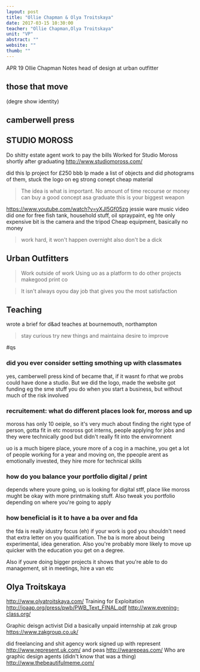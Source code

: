 ```yaml
---
layout: post
title: "Ollie Chapman & Olya Troitskaya"
date: 2017-03-15 10:30:00
teacher: "Ollie Chapman,Olya Troitskaya"
unit: "VP"
abstract: ""
website: ""
thumb: ""
---
```


APR 19
Ollie Chapman Notes
head of design at urban outfitter

## those that move

(degre show identity)

## camberwell press

## STUDIO MOROSS

Do shitty estate agent work to pay the bills
Worked for Studio Moross shortly after graduating http://www.studiomoross.com/

did this lp project for £250 bbb lp
made a list of objects and did photograms of them, stuck the logo on
eg strong conept cheap material

> The idea is what is important. No amount of time recourse or money can buy a good concept asa graduate this is your biggest weapon

https://www.youtube.com/watch?v=yXJl5Gf05zg
jessie ware music video
did one for free
fish tank, household stuff, oil spraypaint, eg hte only expensive bit is the camera and the tripod
Cheap equipment, basically no money

> work hard, it won't happen overnight
> also don't be a dick

## Urban Outfitters

> Work outside of work
> Using uo as a platform to do other projects
> makegood print co

> It isn't always oyou day job that gives you the most satisfaction

## Teaching

wrote a brief for d&ad
teaches at bournemouth, northampton

> stay curious try new things and maintaina desire to improve

#qs

### did you ever consider setting smothing up with classmates

yes, camberwell press kind of became that, if it wasnt fo rthat we probs could have done a studio. But we did the logo, made the website got funding eg the sme stuff you do when you start a business, but without much of the risk involved

### recruitement: what do different places look for, moross and up

moross has only 10 oeiple, so it's very much about finding the right type of person, gotta fit in etc
mosross got interns, people applying for jobs and they were technically good but didn't really fit into the enviromnent

uo is a much bigere place, youre more of a cog in a machine, you get a lot of people working for a year and moving on, the ppeople arent as emotionally invested, they hire more for technical skills

### how do you balance your portfolio digital / print

depends where youre going, uo is looking for digital stff, place like moross mught be okay with more printmaking stuff. Also tweak you portfolio depending on where you're going to apply

### how beneficial is it to have a ba over and fda

the fda is really idustry focus (eh) if your work is god you shouldn't need that extra letter on you qualification. The ba is more about being experimental, idea generation. Also you're probably more likely to move up quicker with the education you get on a degree.

Also if youre doing bigger projects it shows that you're able to do management, sit in meetings, hire a van etc

## Olya Troitskaya

http://www.olyatroitskaya.com/
Training for Exploitation
http://joaap.org/press/pwb/PWB_Text_FINAL.pdf
http://www.evening-class.org/

Graphic deisgn activist
Did a basically unpaid internship at zak group
https://www.zakgroup.co.uk/

did freelancing and shit agency work
signed up with represent http://www.represent.uk.com/
and peas http://wearepeas.com/
Who are graphic design agents (didn't know that was a thing)
http://www.thebeautifulmeme.com/
